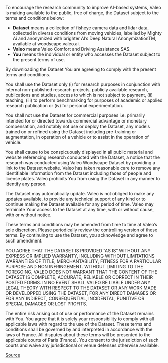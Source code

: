To encourage the research community to improve AI-based systems, Valeo is making available to the public, free of charge, the Dataset subject to the terms and conditions below:

* **Dataset** means a collection of fisheye camera data and lidar data, collected in diverse conditions from moving vehicles, labelled by Mighty Ai and anonymized with brighter AI’s Deep Natural AnonymizationTM, available at woodscape.valeo.ai.
* **Valeo** means Valeo Comfort and Driving Assistance SAS.
* **You** means the individual or entity who accesses the Dataset subject to the present terms of use.

By downloading the Dataset You are agreeing to comply with the present terms and conditions.

You shall use the Dataset only (i) for research purposes in conjunction with internal non-published research projects, publicly available research, publications and studies, access to which is not subject to payment, (ii) teaching, (iii) to perform benchmarking for purposes of academic or applied research publication or (iv) for personal experimentation. 

You shall not use the Dataset for commercial purposes i.e. primarily intended for or directed towards commercial advantage or monetary compensation, and notably not use or deploy the Dataset, any models trained on or refined using the Dataset including pre-training or augmentation, in operation of a vehicle or to assist in the operation of vehicle. 

You shall cause to be conspicuously displayed in all public material and website referencing research conducted with the Dataset, a notice that the research was conducted using Valeo Woodscape Dataset by providing a link to the Dataset website. Valeo has taken reasonable care to remove any identifiable information from the Dataset including faces of people and license plates. Valeo prohibits You from using the Dataset in any manner to identify any person.

The Dataset may automatically update. Valeo is not obliged to make any updates available, to provide any technical support of any kind or to continue making the Dataset available for any period of time. Valeo may terminate Your access to the Dataset at any time, with or without cause, with or without notice.

These terms and conditions may be amended from time to time at Valeo’s sole discretion. Please periodically review the controlling version of these terms. By continuing to use the Dataset, you acknowledge and agree to such amendment.

YOU AGREE THAT THE DATASET IS PROVIDED “AS IS” WITHOUT ANY EXPRESS OR IMPLIED WARRANTY, INCLUDING WITHOUT LIMITATIONS WARRANTIES OF TITLE, MERCHANTABILITY, FITNESS FOR A PARTICULAR PURPOSE AND NON INFRINGEMENT. WITHOUT LIMITING TO THE FOREGOING, VALEO DOES NOT WARRANT THAT THE CONTENT OF THE DATASET IS COMPLETE, ACCURATE, RELIABLE OR CORRECT IN THEIR POSTED FORMS. IN NO EVENT SHALL VALEO BE LIABLE UNDER ANY LEGAL THEORY WITH RESPECT TO THE DATASET OR ANY WORK MADE OR DEVELOPPED USING THE DATASET, FOR ANY DIRECT DAMAGES OR FOR ANY INDIRECT, CONSEQUENTIAL, INCIDENTAL, PUNITIVE OR SPECIAL DAMAGES OR LOST PROFITS.

The entire risk arising out of use or performance of the Dataset remains with You. You agree that it is solely your responsibility to comply with all applicable laws with regard to the use of the Dataset. These terms and conditions shall be governed by and interpreted in accordance with the laws of France. All disputes about these terms will be presented to the applicable courts of Paris (France). You consent to the jurisdiction of such courts and waive any jurisdictional or venue defenses otherwise available.

[Source](https://drive.google.com/file/d/12IrLnGfng6s-NogJLIvUZsCxF1NDA-FA/view)
